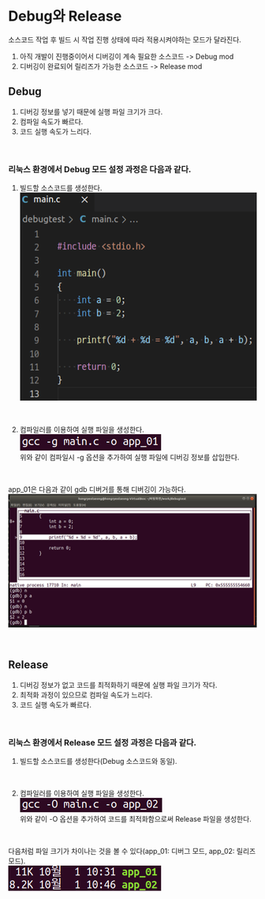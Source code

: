 # Debug와 Release
소스코드 작업 후 빌드 시 작업 진행 상태에 따라 적용시켜야하는 모드가 달라진다.   
1. 아직 개발이 진행중이어서 디버깅이 계속 필요한 소스코드 -> Debug mod
2. 디버깅이 완료되어 릴리즈가 가능한 소스코드 -> Release mod

## Debug
1. 디버깅 정보를 넣기 때문에 실행 파일 크기가 크다.
2. 컴파일 속도가 빠르다.
3. 코드 실행 속도가 느리다.
<br>

### 리눅스 환경에서 Debug 모드 설정 과정은 다음과 같다.
1. 빌드할 소스코드를 생성한다.   
![1](https://github.com/HongryeolSeong/Study_Build/blob/main/refimg/n1.png)
<br>

2. 컴파일러를 이용하여 실행 파일을 생성한다.   
![2](https://github.com/HongryeolSeong/Study_Build/blob/main/refimg/n2.png)   
위와 같이 컴파일시 -g 옵션을 추가하여 실행 파일에 디버깅 정보를 삽입한다.
<br>

app_01은 다음과 같이 gdb 디버거를 통해 디버깅이 가능하다.   
![5](https://github.com/HongryeolSeong/Study_Build/blob/main/refimg/n5.png)

<br>

## Release
1. 디버깅 정보가 없고 코드를 최적화하기 때문에 실행 파일 크기가 작다.
2. 최적화 과정이 있으므로 컴파일 속도가 느리다.
3. 코드 실행 속도가 빠르다.
<br>

### 리눅스 환경에서 Release 모드 설정 과정은 다음과 같다.
1. 빌드할 소스코드를 생성한다(Debug 소스코드와 동일).   

<br>

2. 컴파일러를 이용하여 실행 파일을 생성한다.   
![3](https://github.com/HongryeolSeong/Study_Build/blob/main/refimg/n3.png)   
위와 같이 -O 옵션을 추가하여 코드를 최적화함으로써 Release 파일을 생성한다.   
<br>

다음처럼 파일 크기가 차이나는 것을 볼 수 있다(app_01: 디버그 모드, app_02: 릴리즈 모드).   
![4](https://github.com/HongryeolSeong/Study_Build/blob/main/refimg/n4.png)
<br>
